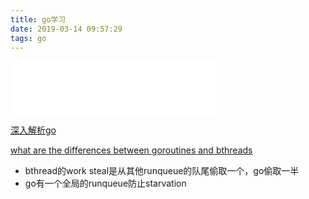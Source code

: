 ```yaml
---
title: go学习
date: 2019-03-14 09:57:29
tags: go
---
```


<iframe frameborder="no" border="0" marginwidth="0" marginheight="0" width=330 height=86 src="//music.163.com/outchain/player?type=2&id=427016661&auto=1&height=66"></iframe>

[深入解析go](https://tiancaiamao.gitbooks.io/go-internals/content/zh/)

[what are the differences between goroutines and bthreads](https://github.com/apache/incubator-brpc/issues/45)

- bthread的work steal是从其他runqueue的队尾偷取一个，go偷取一半
- go有一个全局的runqueue防止starvation